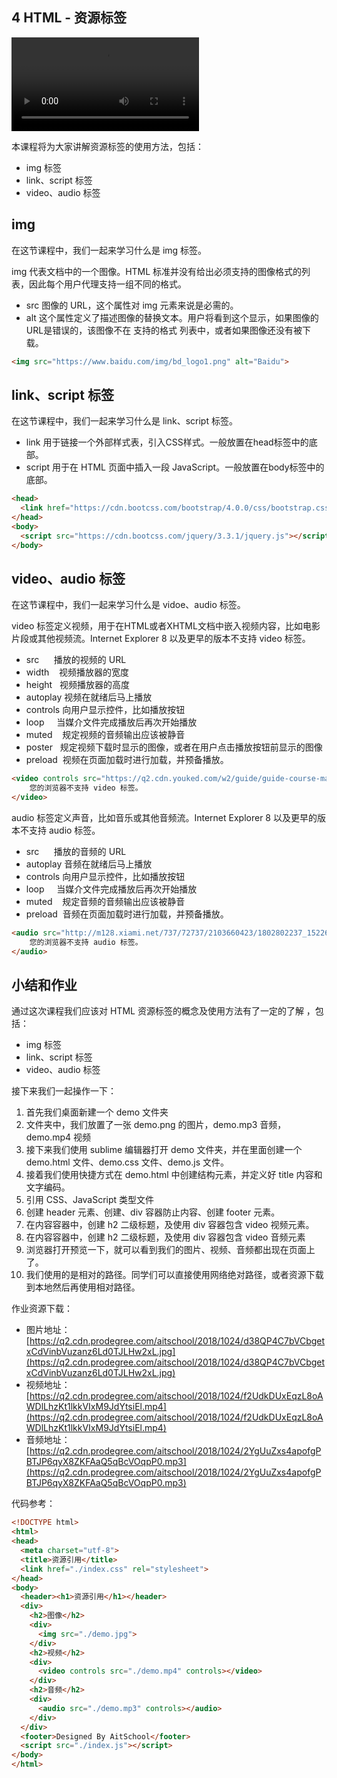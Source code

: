 ## 4 HTML - 资源标签
<video controls src="https://assets.jiker.com/attachment/2020/0219/folder/xJygoTJIrEoTbCvfP85dgLe212zzqV5iGnHAeg8z.mp4"></video>

本课程将为大家讲解资源标签的使用方法，包括：

- img 标签
- link、script 标签
- video、audio 标签

## img
在这节课程中，我们一起来学习什么是 img 标签。

img 代表文档中的一个图像。HTML 标准并没有给出必须支持的图像格式的列表，因此每个用户代理支持一组不同的格式。

- src 图像的 URL，这个属性对 img 元素来说是必需的。
- alt 这个属性定义了描述图像的替换文本。用户将看到这个显示，如果图像的URL是错误的，该图像不在 支持的格式 列表中，或者如果图像还没有被下载。

```html
<img src="https://www.baidu.com/img/bd_logo1.png" alt="Baidu">
```

## link、script 标签
在这节课程中，我们一起来学习什么是 link、script 标签。

- link 用于链接一个外部样式表，引入CSS样式。一般放置在head标签中的底部。
- script 用于在 HTML 页面中插入一段 JavaScript。一般放置在body标签中的底部。

```html
<head>
  <link href="https://cdn.bootcss.com/bootstrap/4.0.0/css/bootstrap.css" rel="stylesheet">
</head>
<body>
  <script src="https://cdn.bootcss.com/jquery/3.3.1/jquery.js"></script>
</body>
```

## video、audio 标签
在这节课程中，我们一起来学习什么是 vidoe、audio 标签。

video 标签定义视频，用于在HTML或者XHTML文档中嵌入视频内容，比如电影片段或其他视频流。Internet Explorer 8 以及更早的版本不支持 video 标签。

- src      播放的视频的 URL
- width    视频播放器的宽度
- height   视频播放器的高度
- autoplay 视频在就绪后马上播放
- controls 向用户显示控件，比如播放按钮
- loop     当媒介文件完成播放后再次开始播放
- muted    规定视频的音频输出应该被静音
- poster   规定视频下载时显示的图像，或者在用户点击播放按钮前显示的图像
- preload  视频在页面加载时进行加载，并预备播放。

```html
<video controls src="https://q2.cdn.youked.com/w2/guide/guide-course-mac-02.mp4" controls>
    您的浏览器不支持 video 标签。
</video>
```

audio 标签定义声音，比如音乐或其他音频流。Internet Explorer 8 以及更早的版本不支持 audio 标签。

- src      播放的音频的 URL
- autoplay 音频在就绪后马上播放
- controls 向用户显示控件，比如播放按钮
- loop     当媒介文件完成播放后再次开始播放
- muted    规定音频的音频输出应该被静音
- preload  音频在页面加载时进行加载，并预备播放。

```html
<audio src="http://m128.xiami.net/737/72737/2103660423/1802802237_1522651341530.mp3?auth_key=1524366000-0-0-83305dc0651d96a960ce1cf1cf959f5d" controls>
    您的浏览器不支持 audio 标签。
</audio>
```

## 小结和作业
通过这次课程我们应该对 HTML 资源标签的概念及使用方法有了一定的了解 ，包括：

- img 标签
- link、script 标签
- video、audio 标签

接下来我们一起操作一下：

1. 首先我们桌面新建一个 demo 文件夹
2. 文件夹中，我们放置了一张 demo.png 的图片，demo.mp3 音频，demo.mp4 视频
3. 接下来我们使用 sublime 编辑器打开 demo 文件夹，并在里面创建一个 demo.html 文件、demo.css 文件、demo.js 文件。
4. 接着我们使用快捷方式在 demo.html 中创建结构元素，并定义好 title 内容和文字编码。
5. 引用 CSS、JavaScript 类型文件
6. 创建 header 元素、创建、div 容器防止内容、创建 footer 元素。
7. 在内容容器中，创建 h2 二级标题，及使用 div 容器包含 video 视频元素。
8. 在内容容器中，创建 h2 二级标题，及使用 div 容器包含 video 音频元素
9. 浏览器打开预览一下，就可以看到我们的图片、视频、音频都出现在页面上了。
10. 我们使用的是相对的路径。同学们可以直接使用网络绝对路径，或者资源下载到本地然后再使用相对路径。

作业资源下载：

- 图片地址：[https://q2.cdn.prodegree.com/aitschool/2018/1024/d38QP4C7bVCbgetxCdVinbVuzanz6Ld0TJLHw2xL.jpg](https://q2.cdn.prodegree.com/aitschool/2018/1024/d38QP4C7bVCbgetxCdVinbVuzanz6Ld0TJLHw2xL.jpg)
- 视频地址：[https://q2.cdn.prodegree.com/aitschool/2018/1024/f2UdkDUxEqzL8oAWDlLhzKt1lkkVIxM9JdYtsiEl.mp4](https://q2.cdn.prodegree.com/aitschool/2018/1024/f2UdkDUxEqzL8oAWDlLhzKt1lkkVIxM9JdYtsiEl.mp4)
- 音频地址：[https://q2.cdn.prodegree.com/aitschool/2018/1024/2YgUuZxs4apofgPBTJP6qyX8ZKFAaQ5qBcVOqpP0.mp3](https://q2.cdn.prodegree.com/aitschool/2018/1024/2YgUuZxs4apofgPBTJP6qyX8ZKFAaQ5qBcVOqpP0.mp3)

代码参考：

```html
<!DOCTYPE html> 
<html> 
<head> 
  <meta charset="utf-8">
  <title>资源引用</title> 
  <link href="./index.css" rel="stylesheet">
</head> 
<body> 
  <header><h1>资源引用</h1></header>
  <div>
    <h2>图像</h2>
    <div>
      <img src="./demo.jpg">
    </div>
    <h2>视频</h2>
    <div>
      <video controls src="./demo.mp4" controls></video>
    </div>
    <h2>音频</h2>
    <div>
      <audio src="./demo.mp3" controls></audio>
    </div>
  </div> 
  <footer>Designed By AitSchool</footer>
  <script src="./index.js"></script>
</body> 
</html>
```
